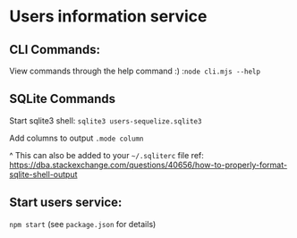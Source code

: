 # Users information service

## CLI Commands:

View commands through the help command :) :`node cli.mjs --help`

## SQLite Commands

Start sqlite3 shell: `sqlite3 users-sequelize.sqlite3`

Add columns to output `.mode column`

^ This can also be added to your `~/.sqliterc` file ref: https://dba.stackexchange.com/questions/40656/how-to-properly-format-sqlite-shell-output

## Start users service:

`npm start` (see `package.json` for details)
